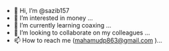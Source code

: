 - 👋 Hi, I’m @sazib157
- 👀 I’m interested in money ...
- 🌱 I’m currently learning coaxing ...
- 💞️ I’m looking to collaborate on my colleagues ...
- 📫 How to reach me (mahamudp863@gmail.com )...

<!---
sazib157/sazib157 is a ✨ special ✨ repository because its `README.md` (this file) appears on your GitHub profile.
You can click the Preview link to take a look at your changes.
--->

